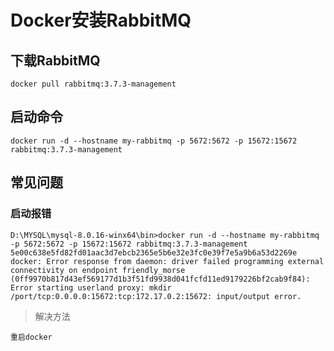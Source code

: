 # Docker安装RabbitMQ



## 下载RabbitMQ



```shell
docker pull rabbitmq:3.7.3-management
```





## 启动命令



```shell
docker run -d --hostname my-rabbitmq -p 5672:5672 -p 15672:15672 rabbitmq:3.7.3-management
```





## 常见问题



### 启动报错



```shell
D:\MYSQL\mysql-8.0.16-winx64\bin>docker run -d --hostname my-rabbitmq -p 5672:5672 -p 15672:15672 rabbitmq:3.7.3-management
5e00c638e5fd82fd01aac3d7ebcb2365e5b6e32e3fc0e39f7e5a9b6a53d2269e
docker: Error response from daemon: driver failed programming external connectivity on endpoint friendly_morse (0ff9970b817d43ef569177d1b3f51fd9938d041fcfd11ed9179226bf2cab9f84): Error starting userland proxy: mkdir /port/tcp:0.0.0.0:15672:tcp:172.17.0.2:15672: input/output error.
```



> 解决方法

```shell
重启docker
```

